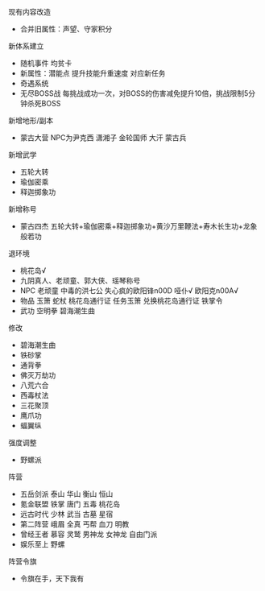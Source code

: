 
现有内容改造
- 合并旧属性：声望、守家积分

新体系建立
- 随机事件 均贫卡
- 新属性：潜能点 提升技能升重速度 对应新任务
- 奇遇系统
- 无尽BOSS战 每挑战成功一次，对BOSS的伤害减免提升10倍，挑战限制5分钟杀死BOSS


新增地形/副本
- 蒙古大营  NPC为尹克西 潇湘子 金轮国师 大汗 蒙古兵

新增武学
- 五轮大转
- 瑜伽密乘
- 释迦掷象功

新增称号
- 蒙古四杰 五轮大转+瑜伽密乘+释迦掷象功+黄沙万里鞭法+寿木长生功+龙象般若功

退环境
- 桃花岛√
- 九阴真人、老顽童、郭大侠、瑶琴称号
- NPC 老顽童 中毒的洪七公 失心疯的欧阳锋n00D 哑仆√ 欧阳克n00A√
- 物品 玉箫 蛇杖 桃花岛通行证 任务玉箫 兑换桃花岛通行证 铁掌令
- 武功 空明拳 碧海潮生曲

修改
- 碧海潮生曲
- 铁砂掌
- 通背拳
- 佛灭万劫功
- 八荒六合
- 西毒杖法
- 三花聚顶
- 鹰爪功
- 蝠翼纵

强度调整
- 野螺派

阵营
- 五岳剑派 泰山 华山 衡山 恒山
- 氪金联盟 铁掌 唐门 五毒 桃花岛
- 远古时代 少林 武当 古墓 星宿
- 第二阵营 峨眉 全真 丐帮 血刀 明教
- 曾经王者 慕容 灵鹫 男神龙 女神龙 自由门派
- 娱乐至上 野螺

阵营令旗
- 令旗在手，天下我有
